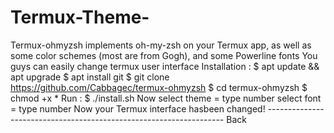 # Termux-Theme-
Termux-ohmyzsh implements oh-my-zsh on your Termux app,  as well as some color schemes (most are from Gogh), and some Powerline fonts  You guys can easily change termux user interface  Installation :  $ apt update &amp;&amp; apt upgrade  $ apt install git  $ git clone https://github.com/Cabbagec/termux-ohmyzsh  $ cd termux-ohmyzsh  $ chmod +x *  Run :  $ ./install.sh  Now select theme = type number  select font = type number  Now your Termux interface hasbeen changed! -------------------------------------------------------------------  Back
